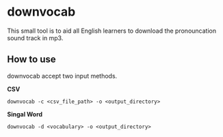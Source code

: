 # downvocab  
  
This small tool is to aid all English learners to download the pronouncation sound track in mp3.  
  
## How to use  

downvocab accept two input methods.

**CSV**

`downvocab -c <csv_file_path> -o <output_directory>`

**Singal Word**
  
`downvocab -d <vocabulary> -o <output_directory>`

